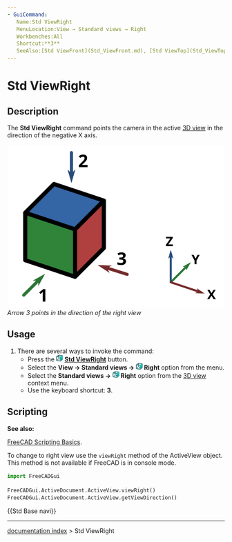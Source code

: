 ```yaml
---
- GuiCommand:
   Name:Std ViewRight
   MenuLocation:View → Standard views → Right
   Workbenches:All
   Shortcut:**3**
   SeeAlso:[Std ViewFront](Std_ViewFront.md), [Std ViewTop](Std_ViewTop.md)
---
```


# Std ViewRight

## Description

The **Std ViewRight** command points the camera in the active [3D view](3D_view.md) in the direction of the negative X axis.

 ![](images/FreeCAD_views_front.svg )  *Arrow 3 points in the direction of the right view*

## Usage

1.  There are several ways to invoke the command:
    -   Press the **<img src="images/Std_ViewRight.svg" width=16px> [Std ViewRight](Std_ViewRight.md)** button.
    -   Select the **View → Standard views → <img src="images/Std_ViewRight.svg" width=16px> Right** option from the menu.
    -   Select the **Standard views → <img src="images/Std_ViewRight.svg" width=16px> Right** option from the [3D view](3D_view.md) context menu.
    -   Use the keyboard shortcut: **3**.

## Scripting


**See also:**

[FreeCAD Scripting Basics](FreeCAD_Scripting_Basics.md).

To change to right view use the `viewRight` method of the ActiveView object. This method is not available if FreeCAD is in console mode.

 
```python
import FreeCADGui

FreeCADGui.ActiveDocument.ActiveView.viewRight()
FreeCADGui.ActiveDocument.ActiveView.getViewDirection()
```




 {{Std Base navi}}

---
[documentation index](../README.md) > Std ViewRight
